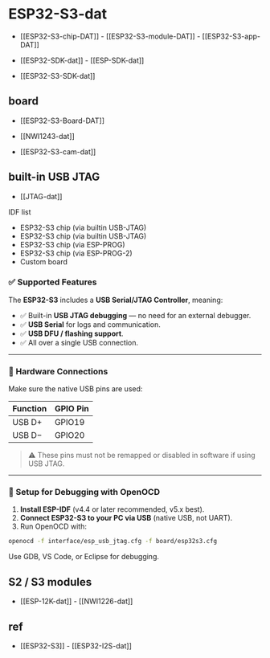 
# ESP32-S3-dat 

- [[ESP32-S3-chip-DAT]] - [[ESP32-S3-module-DAT]] - [[ESP32-S3-app-DAT]]

- [[ESP32-SDK-dat]] - [[ESP-SDK-dat]]

- [[ESP32-S3-SDK-dat]]


## board 

- [[ESP32-S3-Board-DAT]]

- [[NWI1243-dat]]

- [[ESP32-S3-cam-dat]]




## built-in USB JTAG 

- [[JTAG-dat]]

IDF list 

- ESP32-S3 chip (via builtin USB-JTAG)
- ESP32-S3 chip (via builtin USB-JTAG)
- ESP32-S3 chip (via ESP-PROG)
- ESP32-S3 chip (via ESP-PROG-2)
- Custom board

### ✅ Supported Features

The **ESP32-S3** includes a **USB Serial/JTAG Controller**, meaning:

- ✅ Built-in **USB JTAG debugging** — no need for an external debugger.
- ✅ **USB Serial** for logs and communication.
- ✅ **USB DFU / flashing support**.
- ✅ All over a single USB connection.

---

### 🔌 Hardware Connections

Make sure the native USB pins are used:

| Function     | GPIO Pin |
|--------------|----------|
| USB D+       | GPIO19   |
| USB D−       | GPIO20   |

> ⚠️ These pins must not be remapped or disabled in software if using USB JTAG.

---

### 🧰 Setup for Debugging with OpenOCD

1. **Install ESP-IDF** (v4.4 or later recommended, v5.x best).
2. **Connect ESP32-S3 to your PC via USB** (native USB, not UART).
3. Run OpenOCD with:

```bash
openocd -f interface/esp_usb_jtag.cfg -f board/esp32s3.cfg
```

Use GDB, VS Code, or Eclipse for debugging.


## S2 / S3 modules 

- [[ESP-12K-dat]] - [[NWI1226-dat]]




## ref 

- [[ESP32-S3]] - [[ESP32-I2S-dat]]